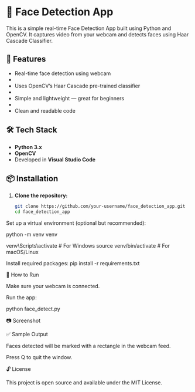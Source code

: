 # 📸 Face Detection App

This is a simple real-time Face Detection App built using Python and OpenCV. It captures video from your webcam and detects faces using Haar Cascade Classifier.

## 🎯 Features

- Real-time face detection using webcam
- 
- Uses OpenCV’s Haar Cascade pre-trained classifier
- 
- Simple and lightweight — great for beginners
- 
- Clean and readable code

## 🛠️ Tech Stack

- **Python 3.x**
- **OpenCV**
- Developed in **Visual Studio Code**

## 📦 Installation

1. **Clone the repository:**
   ```bash
   git clone https://github.com/your-username/face_detection_app.git
   cd face_detection_app
Set up a virtual environment (optional but recommended):

python -m venv venv

venv\Scripts\activate   # For Windows
source venv/bin/activate  # For macOS/Linux

Install required packages:
pip install -r requirements.txt


🚀 How to Run

Make sure your webcam is connected.

Run the app:

python face_detect.py

📷 Screenshot


✅ Sample Output

Faces detected will be marked with a rectangle in the webcam feed.


Press Q to quit the window.

🔓 License

This project is open source and available under the MIT License.
